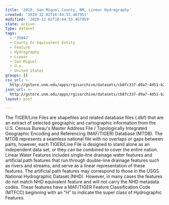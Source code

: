 ```yaml
---
title: '2010, San Miguel County, NM, Linear Hydrography'
created: '2020-12-02T16:44:55.467951'
modified: '2020-12-02T16:44:55.467959'
state: active
type: dataset
tags:
  - '35047'
  - County Or Equivalent Entity
  - Feature
  - Hydrography
  - Linear
  - San Miguel
  - U.s.
  - United States
groups: []
csv_url: >-
  http://gstore.unm.edu/apps/rgisarchive/datasets/cb8fc337-d9a7-4d51-b26b-313d61c57cac/tl_2010_35047_linearwater.derived.csv
json_url: >-
  http://gstore.unm.edu/apps/rgisarchive/datasets/cb8fc337-d9a7-4d51-b26b-313d61c57cac/tl_2010_35047_linearwater.derived.json
layout: post

---
```

The TIGER/Line Files are shapefiles and related database files (.dbf) that are an extract of selected geographic and cartographic information from the U.S. Census Bureau's Master Address File / Topologically Integrated Geographic Encoding and Referencing (MAF/TIGER) Database (MTDB).  The MTDB represents a seamless national file with no overlaps or gaps between parts, however, each TIGER/Line File is designed to stand alone as an independent data set, or they can be combined to cover the entire nation.  Linear Water Features includes single-line drainage water features and artificial path features that run through double-line drainage features such as rivers and streams, and serve as a linear representation of these features.  The artificial path features may correspond to those in the USGS National Hydrographic Dataset (NHD).  However, in many cases the features do not match NHD equivalent feature and will not carry the NHD metadata codes.  These features have a MAF/TIGER Feature Classification Code (MTFCC) beginning with an "H" to indicate the super class of Hydrographic Features.  

